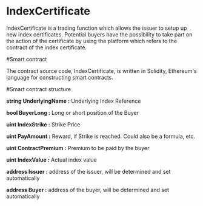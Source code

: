# IndexCertificate

IndexCertificate is a trading function which allows the issuer to setup up new index certificates. Potential buyers have the possibility to take part on the action of the certificate by using the platform which refers to the contract of the index certificate. 

#Smart contract 

The contract source code, IndexCertificate, is written in Solidity, Ethereum's language for constructing smart contracts.

#Smart contract structure

**string UnderlyingName :** Underlying Index Reference 

**bool BuyerLong :**  Long or short position of the Buyer  

**uint IndexStrike :**  Strike Price  

**uint PayAmount :**  Reward, if Strike is reached. Could also be a formula, etc.  

**uint ContractPremium :**  Premium to be paid by the buyer  

**uint IndexValue :**  Actual index value   

**address Issuer :**  address of the issuer, will be  determined and set automatically 

**address Buyer :**  address of the buyer,  will be determined and set automatically 
